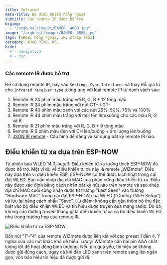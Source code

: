 ```yaml
---
title: Infrared
meta-title: Bộ điều khiển hồng ngoại
subtitle: Các remote IR được hỗ trợ
bigimg:
  - "/argb-hsl/image\/BANER__ARGB.jpg"
image: "/argb-hsl/image\/BANER__ARGB.jpg"
tags: [ARGB, hồng ngoại, IR, strip leds]
category: ARGB PIXEL HSL
hide:
  # - navigation
  # - toc
---
```


### Các remote IR được hỗ trợ

Để sử dụng remote IR, hãy vào `Settings`, `Sync Interfaces` và thay đổi giá trị cho `Infrared receiver type` tương ứng với loại remote IR từ danh sách sau:

1. Remote IR 24 phím màu trắng với R, G, B + 12 tông màu  
2. Remote IR 24 phím màu trắng với nút CT+ / CT-  
3. Remote IR 40 phím màu xanh với các nút 25%, 50%, 75% và 100%  
4. Remote IR 44 phím màu trắng với mũi tên lên/xuống cho các màu R, G và B  
5. Remote IR 21 phím màu trắng với R, G, B + 9 tông màu  
6. Remote IR 6 phím màu đen với CH lên/xuống + âm lượng lên/xuống  
7. [JSON IR remote](/argb-hsl/interfaces/json-ir/json_infrared.md) - Cấu hình dễ dàng và sử dụng bất kỳ remote IR nào.

## Điều khiển từ xa dựa trên ESP-NOW  
Từ phiên bản WLED 14.0-beta3: Điều khiển từ xa tương thích ESP-NOW đã được hỗ trợ. Một ví dụ về điều khiển từ xa này là remote „WIZmote“. Điều này dựa trên vi điều khiển ESP. ESP-NOW có thể được kích hoạt trong cài đặt WLED. Bạn cần nhập địa chỉ MAC của phần cứng điều khiển từ xa. Điều này được xác định bằng cách nhấn bất kỳ nút nào trên remote và sao chép địa chỉ MAC cuối cùng nhận được từ trường "Last Seen" vào trường "Hardware MAC" trong cài đặt ESP-NOW của WLED (“Config->WiFi Setup”) và lưu lại bằng cách nhấn "Save". Ưu điểm: không cần gắn thêm bộ thu đặc biệt vào bộ điều khiển WLED và tín hiệu được truyền qua mạng radio. Do đó, không cần đường truyền thẳng giữa điều khiển từ xa và bộ điều khiển WLED như trong trường hợp của remote IR. 

![Điều khiển từ xa ESP-NOW](\Topic\ARGB-LED\assets\images\content\pic14.jpg)  

Bốn nút "1"-"4" của remote WIZmote được liên kết với các preset 1 đến 4. Ý nghĩa của các nút khác khá dễ hiểu. Lưu ý: WIZmote cần hai pin AAA chất lượng tốt để hoạt động bình thường. Nếu pin quá yếu, tín hiệu sẽ không được gửi đúng cách, ngay cả khi đèn LED xanh trên remote sáng lên ngắn gọn, vốn báo hiệu tín hiệu đã được gửi đi.



